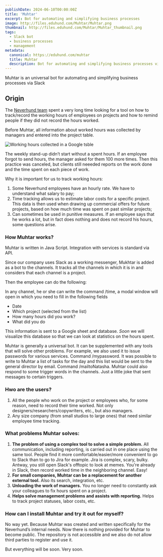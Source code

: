 ```yaml
---
publishDate: 2024-06-10T00:00:00Z
title: 'Muhtar'
excerpt: Bot for automating and simplifying business processes
image: http://files.eduhund.com/Muhtar/Muhtar.png
thumbnail: http://files.eduhund.com/Muhtar/Muhtar_thumbnail.png
tags:
  - Slack bot
  - business processes
  - management
metadata:
  canonical: https://eduhund.com/muhtar
  title: Muhtar
  description: Bot for automating and simplifying business processes via Slack
---
```


Muhtar is an universal bot for automating and simplifying business processes via Slack

## Origin 

The [Neverhund team](https://neverhund.com/) spent a very long time looking for a tool on how to track/record the working hours of employees on projects and how to remind people if they did not record the hours worked.

Before Muhtar, all information about worked hours was collected by managers and entered into the project table. 

![Working hours collected in a Google tsble](http://files.eduhund.com/Muhtar/1.png)

The weekly stand-up didn’t start without a spent hours. If an employee forgot to send hours, the manager asked for them 100 more times. Then this practice was canceled, but clients still neeeded reports on the work done and the time spent on each piece of work.

Why it is important for us to track working hours:

1. Some Neverhund employees have an hourly rate. We have to understand what salary to pay;
2. Time tracking allows us to estimate labor costs for a specific project. This data is then used when drawing up commercial offers for future projects, based on how much time was spent on past similar projects;
3. Сan sometimes be used in punitive measures. If an employee says that he works a lot, but in fact does nothing and does not record his hours, some questions arise.

### How Muhtar works?

Muhtar is written in Java Script. Integration with services is standard via API.

Since our company uses Slack as a working messenger, Mukhtar is added as a bot to the channels. It tracks all the channels in which it is in and considers that each channel is a project.

Then the employee can do the following:

In any channel, he or she can write the command /time, a modal window will open in which you need to fill in the following fields

- Date
- Which project (selected from the list)
- How many hours did you work?
- What did you do

This information is sent to a Google sheet and database. _Soon_ we will  visualize this database so that we can look at statistics on the hours spent.

Muhtar is generally a universal bot. It can be supplemented with any tools that will solve other problems. For example, we also used it to issue passwords for various services. Command /mypassword. It was possible to write to Muhtar a list of tasks for the day and this list would be sent to the general director by email. Command /mailtoNatasha. Muhtar could also respond to some trigger words in the channels. Just a little joke that sent messages to certain triggers.

### Hwo are the users?

1. All the people who work on the project or employees who, for some reason, need to record their time worked. Not only designers/researchers/copywriters, etc., but also managers. 
2. Any size company (from small studios to large ones) that need similar employee time tracking.

### What problems Muhtar solves:

1. **The problem of using a complex tool to solve a simple problem.** All communication, including reporting, is carried out in one place using the same tool. People find it more comfortable/easier/more convenient to go to Slack than to go to Jira for example. Jira is complex, scary, bulky. Antway, you still open Slack's offtopic to look at memes. You're already in Slack, then record worked time in the neighboring channel. Easy! 
2. **For small companies, Muhtar can be a replacement for another external tool.** Also its search, integration, etc.
3. **Unloading the work of managers.** You no longer need to constantly ask your colleagues to fix hours spent on a project.
4. **Helps solve management problems and assists with reporting.** Helps to track project statuses, labor costs, etc.

### How can I install Muhtar and try it out for myself?

No way yet. Because Muhtar was created and written specifically for the Neverhund’s internal needs. Now there is nothing provided for Muhtar to become public. The repository is not accessible and we also do not allow third parties to register and use it.

But everything will be soon. Very soon.
